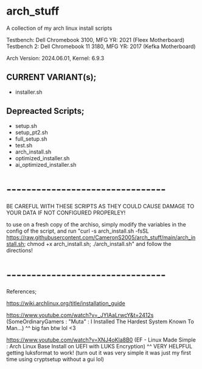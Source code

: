 # arch_stuff
A collection of my arch linux install scripts

Testbench: Dell Chromebook 3100, MFG YR: 2021 (Fleex Motherboard)
Testbench 2: Dell Chromebook 11 3180, MFG YR: 2017 (Kefka Motherboard)

Arch Version: 2024.06.01, Kernel: 6.9.3

## CURRENT VARIANT(s);
- installer.sh
 
## Depreacted Scripts;
- setup.sh
- setup_pt2.sh
- full_setup.sh
- test.sh
- arch_install.sh
- optimized_installer.sh
- ai_optimized_installer.sh
# -------------------------------- #

BE CAREFUL WITH THESE SCRIPTS AS THEY COULD CAUSE DAMAGE TO YOUR DATA IF NOT CONFIGURED PROPERLEY!

to use on a fresh copy of the archiso, simply modify the variables in the config of the script, and run "curl -s arch_install.sh -fsSL https://raw.githubusercontent.com/CameronS2005/arch_stuff/main/arch_install.sh; chmod +x arch_install.sh; ./arch_install.sh" and follow the directions!

# -------------------------------- #

References;

https://wiki.archlinux.org/title/installation_guide

https://www.youtube.com/watch?v=_JYIAaLrwcY&t=2412s 
(SomeOrdinaryGamers : "Muta" : I Installed The Hardest System Known To Man...)
^^ big fan btw lol <3

https://www.youtube.com/watch?v=XNJ4oKla8B0 
(EF - Linux Made Simple : Arch Linux Base Install on UEFI with LUKS Encryption)
^^ VERY HELPFUL getting luksformat to work! (turn out it was very simple it was just my first time using cryptsetup without a gui lol)
